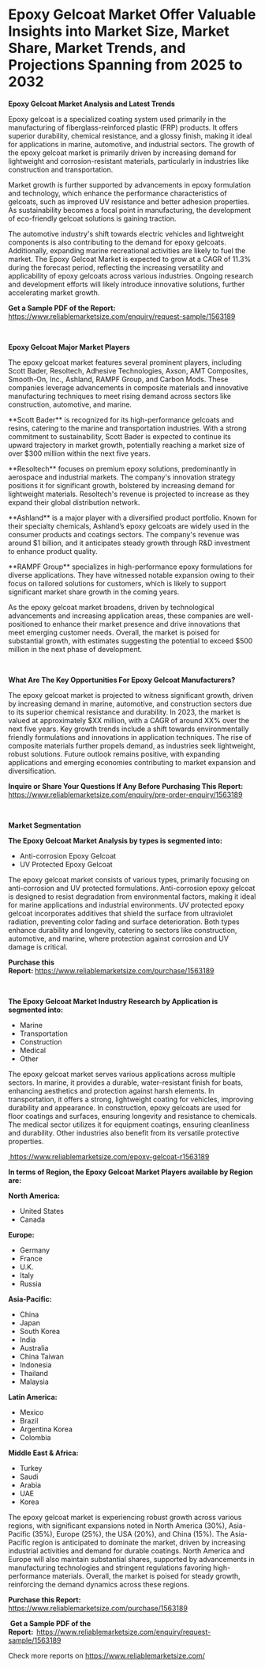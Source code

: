 <p><h1>Epoxy Gelcoat Market Offer Valuable Insights into Market Size, Market Share, Market Trends, and Projections Spanning from 2025 to 2032</h1></p><p><strong>Epoxy Gelcoat Market Analysis and Latest Trends</strong></p>
<p><p>Epoxy gelcoat is a specialized coating system used primarily in the manufacturing of fiberglass-reinforced plastic (FRP) products. It offers superior durability, chemical resistance, and a glossy finish, making it ideal for applications in marine, automotive, and industrial sectors. The growth of the epoxy gelcoat market is primarily driven by increasing demand for lightweight and corrosion-resistant materials, particularly in industries like construction and transportation. </p><p>Market growth is further supported by advancements in epoxy formulation and technology, which enhance the performance characteristics of gelcoats, such as improved UV resistance and better adhesion properties. As sustainability becomes a focal point in manufacturing, the development of eco-friendly gelcoat solutions is gaining traction. </p><p>The automotive industry's shift towards electric vehicles and lightweight components is also contributing to the demand for epoxy gelcoats. Additionally, expanding marine recreational activities are likely to fuel the market. The Epoxy Gelcoat Market is expected to grow at a CAGR of 11.3% during the forecast period, reflecting the increasing versatility and applicability of epoxy gelcoats across various industries. Ongoing research and development efforts will likely introduce innovative solutions, further accelerating market growth.</p></p>
<p><strong>Get a Sample PDF of the Report:&nbsp;</strong> <a href="https://www.reliablemarketsize.com/enquiry/request-sample/1563189?utm_campaign=1939&utm_medium=2&utm_source=Github&utm_content=ia&utm_term=30012025&utm_id=epoxy-gelcoat">https://www.reliablemarketsize.com/enquiry/request-sample/1563189</a></p>
<p>&nbsp;</p>
<p><strong>Epoxy Gelcoat Major Market Players</strong></p>
<p><p>The epoxy gelcoat market features several prominent players, including Scott Bader, Resoltech, Adhesive Technologies, Axson, AMT Composites, Smooth-On, Inc., Ashland, RAMPF Group, and Carbon Mods. These companies leverage advancements in composite materials and innovative manufacturing techniques to meet rising demand across sectors like construction, automotive, and marine.</p><p>**Scott Bader** is recognized for its high-performance gelcoats and resins, catering to the marine and transportation industries. With a strong commitment to sustainability, Scott Bader is expected to continue its upward trajectory in market growth, potentially reaching a market size of over $300 million within the next five years.</p><p>**Resoltech** focuses on premium epoxy solutions, predominantly in aerospace and industrial markets. The company's innovation strategy positions it for significant growth, bolstered by increasing demand for lightweight materials. Resoltech's revenue is projected to increase as they expand their global distribution network.</p><p>**Ashland** is a major player with a diversified product portfolio. Known for their specialty chemicals, Ashland’s epoxy gelcoats are widely used in the consumer products and coatings sectors. The company's revenue was around $1 billion, and it anticipates steady growth through R&D investment to enhance product quality.</p><p>**RAMPF Group** specializes in high-performance epoxy formulations for diverse applications. They have witnessed notable expansion owing to their focus on tailored solutions for customers, which is likely to support significant market share growth in the coming years.</p><p>As the epoxy gelcoat market broadens, driven by technological advancements and increasing application areas, these companies are well-positioned to enhance their market presence and drive innovations that meet emerging customer needs. Overall, the market is poised for substantial growth, with estimates suggesting the potential to exceed $500 million in the next phase of development.</p></p>
<p>&nbsp;</p>
<p><strong>What Are The Key Opportunities For Epoxy Gelcoat Manufacturers?</strong></p>
<p><p>The epoxy gelcoat market is projected to witness significant growth, driven by increasing demand in marine, automotive, and construction sectors due to its superior chemical resistance and durability. In 2023, the market is valued at approximately $XX million, with a CAGR of around XX% over the next five years. Key growth trends include a shift towards environmentally friendly formulations and innovations in application techniques. The rise of composite materials further propels demand, as industries seek lightweight, robust solutions. Future outlook remains positive, with expanding applications and emerging economies contributing to market expansion and diversification.</p></p>
<p><strong>Inquire or Share Your Questions If Any Before Purchasing This Report:</strong> <a href="https://www.reliablemarketsize.com/enquiry/pre-order-enquiry/1563189?utm_campaign=1939&utm_medium=2&utm_source=Github&utm_content=ia&utm_term=30012025&utm_id=epoxy-gelcoat">https://www.reliablemarketsize.com/enquiry/pre-order-enquiry/1563189</a></p>
<p>&nbsp;</p>
<p><strong>Market Segmentation</strong></p>
<p><strong>The Epoxy Gelcoat Market Analysis by types is segmented into:</strong></p>
<p><ul><li>Anti-corrosion Epoxy Gelcoat</li><li>UV Protected Epoxy Gelcoat</li></ul></p>
<p><p>The epoxy gelcoat market consists of various types, primarily focusing on anti-corrosion and UV protected formulations. Anti-corrosion epoxy gelcoat is designed to resist degradation from environmental factors, making it ideal for marine applications and industrial environments. UV protected epoxy gelcoat incorporates additives that shield the surface from ultraviolet radiation, preventing color fading and surface deterioration. Both types enhance durability and longevity, catering to sectors like construction, automotive, and marine, where protection against corrosion and UV damage is critical.</p></p>
<p><strong>Purchase this Report:&nbsp;</strong><a href="https://www.reliablemarketsize.com/purchase/1563189?utm_campaign=1939&utm_medium=2&utm_source=Github&utm_content=ia&utm_term=30012025&utm_id=epoxy-gelcoat">https://www.reliablemarketsize.com/purchase/1563189</a></p>
<p>&nbsp;</p>
<p><strong>The Epoxy Gelcoat Market Industry Research by Application is segmented into:</strong></p>
<p><ul><li>Marine</li><li>Transportation</li><li>Construction</li><li>Medical</li><li>Other</li></ul></p>
<p><p>The epoxy gelcoat market serves various applications across multiple sectors. In marine, it provides a durable, water-resistant finish for boats, enhancing aesthetics and protection against harsh elements. In transportation, it offers a strong, lightweight coating for vehicles, improving durability and appearance. In construction, epoxy gelcoats are used for floor coatings and surfaces, ensuring longevity and resistance to chemicals. The medical sector utilizes it for equipment coatings, ensuring cleanliness and durability. Other industries also benefit from its versatile protective properties.</p></p>
<p><a href="https://www.reliablemarketsize.com/epoxy-gelcoat-r1563189?utm_campaign=1939&utm_medium=2&utm_source=Github&utm_content=ia&utm_term=30012025&utm_id=epoxy-gelcoat">&nbsp;https://www.reliablemarketsize.com/epoxy-gelcoat-r1563189</a></p>
<p><strong>In terms of Region, the Epoxy Gelcoat Market Players available by Region are:</strong></p>
<p>
    <p> <strong> North America: </strong>
        <ul>
            <li>United States</li>
            <li>Canada</li>
        </ul>
        </p> 
    <p> <strong> Europe: </strong>
        <ul>
            <li>Germany</li>
            <li>France</li>
            <li>U.K.</li>
            <li>Italy</li>
            <li>Russia</li>
        </ul>
        </p> 
    <p> <strong> Asia-Pacific: </strong>
        <ul>
            <li>China</li>
            <li>Japan</li>
            <li>South Korea</li>
            <li>India</li>
            <li>Australia</li>
            <li>China Taiwan</li>
            <li>Indonesia</li>
            <li>Thailand</li>
            <li>Malaysia</li>
        </ul>
        </p> 
    <p> <strong> Latin America: </strong>
        <ul>
            <li>Mexico</li>
            <li>Brazil</li>
            <li>Argentina Korea</li>
            <li>Colombia</li>
        </ul>
        </p> 
    <p> <strong> Middle East & Africa: </strong>
        <ul>
            <li>Turkey</li>
            <li>Saudi</li>
            <li>Arabia</li>
            <li>UAE</li>
            <li>Korea</li>
        </ul>
    </p>
    </p>
<p><p>The epoxy gelcoat market is experiencing robust growth across various regions, with significant expansions noted in North America (30%), Asia-Pacific (35%), Europe (25%), the USA (20%), and China (15%). The Asia-Pacific region is anticipated to dominate the market, driven by increasing industrial activities and demand for durable coatings. North America and Europe will also maintain substantial shares, supported by advancements in manufacturing technologies and stringent regulations favoring high-performance materials. Overall, the market is poised for steady growth, reinforcing the demand dynamics across these regions.</p></p>
<p><strong>Purchase this Report: </strong><a href="https://www.reliablemarketsize.com/purchase/1563189?utm_campaign=1939&utm_medium=2&utm_source=Github&utm_content=ia&utm_term=30012025&utm_id=epoxy-gelcoat">https://www.reliablemarketsize.com/purchase/1563189</a></p>
<p>&nbsp;<strong>Get a Sample PDF of the Report:&nbsp;&nbsp;</strong><a href="https://www.reliablemarketsize.com/enquiry/request-sample/1563189?utm_campaign=1939&utm_medium=2&utm_source=Github&utm_content=ia&utm_term=30012025&utm_id=epoxy-gelcoat">https://www.reliablemarketsize.com/enquiry/request-sample/1563189</a></p>
<p><strong></strong></p>
<p>Check more reports on <a href="https://www.reliablemarketsize.com/?utm_campaign=1939&utm_medium=2&utm_source=Github&utm_content=ia&utm_term=30012025&utm_id=epoxy-gelcoat">https://www.reliablemarketsize.com/</a></p>